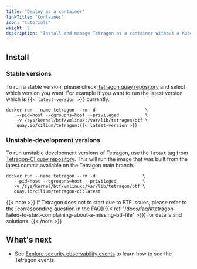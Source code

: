 ```yaml
---
title: "Deploy as a container"
linkTitle: "Container"
icon: "tutorials"
weight: 2
description: "Install and manage Tetragon as a container without a Kubernetes cluster"
---
```


## Install

### Stable versions

To run a stable version, please check [Tetragon quay repository](https://quay.io/cilium/tetragon?tab=tags)
and select which version you want. For example if you want to run the latest
version which is `{{< latest-version >}}` currently.

```shell
docker run --name tetragon --rm -d                   \
    --pid=host --cgroupns=host --privileged          \
    -v /sys/kernel/btf/vmlinux:/var/lib/tetragon/btf \
    quay.io/cilium/tetragon:{{< latest-version >}}
```

### Unstable-development versions

To run unstable development versions of Tetragon, use the
`latest` tag from [Tetragon-CI quay repository](https://quay.io/repository/cilium/tetragon-ci?tab=tags).
This will run the image that was built from the latest commit available on the
Tetragon main branch.

```shell
docker run --name tetragon --rm -d                  \
   --pid=host --cgroupns=host --privileged          \
   -v /sys/kernel/btf/vmlinux:/var/lib/tetragon/btf \
   quay.io/cilium/tetragon-ci:latest
```

{{< note >}}
If Tetragon does not to start due to BTF issues, please refer to the
[corresponding question in the FAQ]({{< ref "/docs/faq/#tetragon-failed-to-start-complaining-about-a-missing-btf-file" >}})
for details and solutions.
{{< /note >}}

## What's next

- See [Explore security observability events](/docs/getting-started/explore-security-observability-events/)
to learn how to see the Tetragon events.
